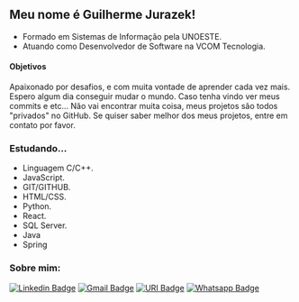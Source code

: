 ## Meu nome é Guilherme Jurazek!
- Formado em Sistemas de Informação pela UNOESTE.
- Atuando como Desenvolvedor de Software na VCOM Tecnologia.

#### Objetivos
Apaixonado por desafios, e com muita vontade de aprender cada vez mais. Espero algum dia conseguir mudar o mundo. 
Caso tenha vindo ver meus commits e etc... Não vai encontrar muita coisa, meus projetos são todos "privados" no GitHub.
Se quiser saber melhor dos meus projetos, entre em contato por favor.

### Estudando...
- Linguagem C/C++.
- JavaScript.
- GIT/GITHUB.
- HTML/CSS.
- Python.
- React.
- SQL Server.
- Java
- Spring

### Sobre mim:
[![Linkedin Badge](https://img.shields.io/badge/-Guilherme%20Jurazek-00CED1?style=flat-square&logo=Linkedin&logoColor=white&link=https://www.linkedin.com/in/guilherme-jurazek-guedes-2a6b6917a/)](https://www.linkedin.com/in/guilherme-jurazek-guedes-2a6b6917a/) 
[![Gmail Badge](https://img.shields.io/badge/-guilhermejg45@gmail.com-00CED1?style=flat-square&logo=Gmail&logoColor=white&link=mailto:guilhermejg45@gmail.com)](mailto:guilhermejg45@gmail.com)
[![URI Badge](https://img.shields.io/badge/-URI%20Ranking-00CED1?style=flat-square&logo=URI&logoColor=white&link=https://www.urionlinejudge.com.br/judge/pt/profile/429007)](https://www.urionlinejudge.com.br/judge/pt/profile/429007)
[![Whatsapp Badge](https://img.shields.io/badge/-Whatsapp-00CED1?style=flat-square&logo=URI&logoColor=white&link=https://wa.me/+5518996122699)](https://wa.me/+5518996122699)
